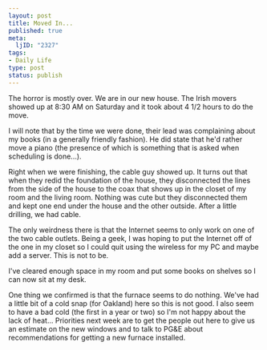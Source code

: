 ```yaml
--- 
layout: post
title: Moved In...
published: true
meta: 
  ljID: "2327"
tags: 
- Daily Life
type: post
status: publish
---
```

The horror is mostly over. We are in our new house. The Irish movers showed up at 8:30 AM on Saturday and it took about 4 1/2 hours to do the move.

I will note that by the time we were done, their lead was complaining about my books (in a generally friendly fashion). He did state that he'd rather move a piano (the presence of which is something that is asked when scheduling is done...).

Right when we were finishing, the cable guy showed up. It turns out that when they redid the foundation of the house, they disconnected the lines from the side of the house to the coax that shows up in the closet of my room and the living room. Nothing was cute but they disconnected them and kept one end under the house and the other outside. After a little drilling, we had cable.

The only weirdness there is that the Internet seems to only work on one of the two cable outlets. Being a geek, I was hoping to put the Internet off of the one in my closet so I could quit using the wireless for my PC and maybe add a server. This is not to be.

I've cleared enough space in my room and put some books on shelves so I can now sit at my desk.

One thing we confirmed is that the furnace seems to do nothing. We've had a little bit of a cold snap (for Oakland) here so this is not good. I also seem to have a bad cold (the first in a year or two) so I'm not happy about the lack of heat...
Priorities next week are to get the people out here to give us an estimate on the new windows and to talk to PG&E about recommendations for getting a new furnace installed.
